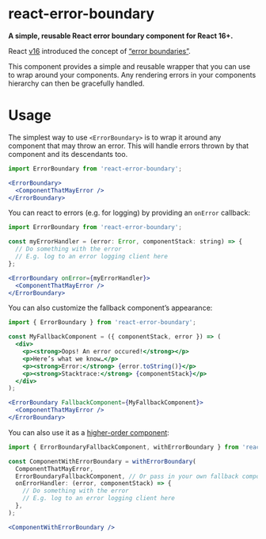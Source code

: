 react-error-boundary
====================

**A simple, reusable React error boundary component for React 16+.**

React [v16](https://reactjs.org/blog/2017/09/26/react-v16.0.html) introduced the concept of [“error boundaries”](https://reactjs.org/docs/error-boundaries.html).

This component provides a simple and reusable wrapper that you can use to wrap around your components. Any rendering errors in your components hierarchy can then be gracefully handled.

# Usage

The simplest way to use `<ErrorBoundary>` is to wrap it around any component that may throw an error.
This will handle errors thrown by that component and its descendants too.

```jsx
import ErrorBoundary from 'react-error-boundary';

<ErrorBoundary>
  <ComponentThatMayError />
</ErrorBoundary>
```

You can react to errors (e.g. for logging) by providing an `onError` callback:

```jsx
import ErrorBoundary from 'react-error-boundary';

const myErrorHandler = (error: Error, componentStack: string) => {
  // Do something with the error
  // E.g. log to an error logging client here
};

<ErrorBoundary onError={myErrorHandler}>
  <ComponentThatMayError />
</ErrorBoundary>
```

You can also customize the fallback component’s appearance:

```jsx
import { ErrorBoundary } from 'react-error-boundary';

const MyFallbackComponent = ({ componentStack, error }) => (
  <div>
    <p><strong>Oops! An error occured!</strong></p>
    <p>Here’s what we know…</p>
    <p><strong>Error:</strong> {error.toString()}</p>
    <p><strong>Stacktrace:</strong> {componentStack}</p>
  </div>
);

<ErrorBoundary FallbackComponent={MyFallbackComponent}>
  <ComponentThatMayError />
</ErrorBoundary>
```

You can also use it as a [higher-order component](https://reactjs.org/docs/higher-order-components.html):

```jsx
import { ErrorBoundaryFallbackComponent, withErrorBoundary } from 'react-error-boundary';

const ComponentWithErrorBoundary = withErrorBoundary(
  ComponentThatMayError,
  ErrorBoundaryFallbackComponent, // Or pass in your own fallback component
  onErrorHandler: (error, componentStack) => {
    // Do something with the error
    // E.g. log to an error logging client here
  },
);

<ComponentWithErrorBoundary />
```
